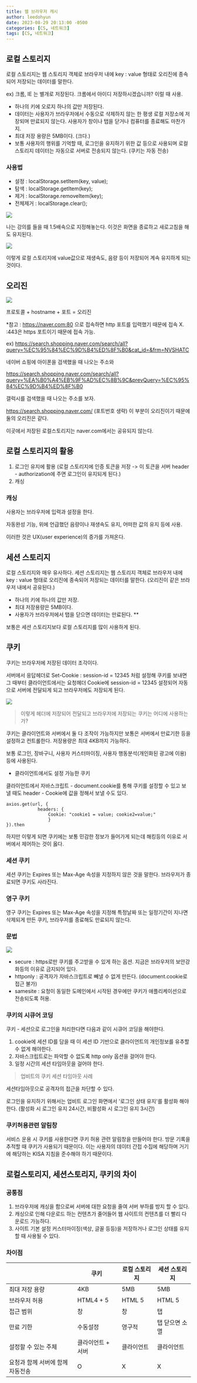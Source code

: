 ```yaml
---
title: 웹 브라우저 캐시
author: leedohyun
date: 2023-08-29 20:13:00 -0500
categories: [CS, 네트워크]
tags: [CS, 네트워크]
---
```


## 로컬 스토리지

로컬 스토리지는 웹 스토리지 객체로 브라우저 내에 key : value 형태로 오리진에 종속되어 저장되는 데이터를 말한다.

ex) 크롬, IE 는 별개로 저장된다. 크롬에서 아이디 저장하시겠습니까? 이럴 때 사용.

- 하나의 키에 오로지 하나의 값만 저장된다.
- 데이터는 사용자가 브라우저에서 수동으로 삭제하지 않는 한 평생 로컬 저장소에 저장되며 만료되지 않는다. 사용자가 창이나 탭을 닫거나 컴퓨터를 종료해도 마찬가지.
- 최대 저장 용량은 5MB이다. (크다.)
- 보통 사용자의 행위를 기억할 때, 로그인을 유지하기 위한 값 등으로 사용되며 로컬 스토리지 데이터는 자동으로 서버로 전송되지 않는다. (쿠키는 자동 전송)

### 사용법

- 설정 : localStorage.setItem(key, value);
- 탐색 : localStorage.getItem(key);
- 제거 : localStorage.removeItem(key);
- 전체제거 : localStorage.clear();

![](https://blog.kakaocdn.net/dn/RsTgL/btssCvZiW5e/Hgn8pdSIcEFNkPDjFmQBL0/img.png)

나는 강의를 들을 때 1.5배속으로 지정해놓는다. 이것은 화면을 종료하고 새로고침을 해도 유지된다.

![](https://blog.kakaocdn.net/dn/c9itms/btssxHM7Xze/L8NbKk4wz0yTIm4XvmRTik/img.png)

이렇게 로컬 스토리지에 value값으로 재생속도, 음량 등이 저장되어 계속 유지하게 되는 것이다.

## 오리진

![](https://blog.kakaocdn.net/dn/bSjhjC/btssHCwyRnU/w33H1QTDdgyNFxaSdI20V1/img.png)

프로토콜 + hostname + 포트 = 오리진

*참고 : https://naver.com:80 으로 접속하면 http 포트를 입력했기 때문에 접속 X.
:443은 https 포트이기 때문에 접속 가능.

ex) https://search.shopping.naver.com/search/all?query=%EC%95%84%EC%9D%B4%ED%8F%B0&cat_id=&frm=NVSHATC

네이버 쇼핑에 아이폰을 검색했을 때 나오는 주소와

https://search.shopping.naver.com/search/all?query=%EA%B0%A4%EB%9F%AD%EC%8B%9C&prevQuery=%EC%95%84%EC%9D%B4%ED%8F%B0

갤럭시를 검색했을 때 나오는 주소를 보자.

https://search.shopping.naver.com/ (포트번호 생략) 이 부분이 오리진이기 때문에 둘의 오리진은 같다.

이곳에서 저장된 로컬스토리지는 naver.com에서는 공유되지 않는다.

## 로컬 스토리지의 활용

1. 로그인 유지에 활용 (로컬 스토리지에 인증 토큰을 저장 -> 이 토큰을 서버 header - authorization에 주면 로그인이 유지되게 된다.)
2. 캐싱

### 캐싱

사용자는 브라우저에 입력과 설정을 한다.

자동완성 기능, 위에 언급했던 음량이나 재생속도 유지, 어떠한 값의 유지 등에 사용.

이러한 것은 UX(user experience)의 증가를 가져온다.

## 세션 스토리지

로컬 스토리지와 매우 유사하다. 세션 스토리지는 웹 스토리지 객체로 브라우저 내에 key : value 형태로 오리진에 종속되어 저장되는 데이터를 말한다. (오리진이 같은 브라우저 내에서 공유된다.)

- 하나의 키에 하나의 값만 저장.
- 최대 저장용량은 5MB이다.
- 사용자가 브라우저에서 탭을 닫으면 데이터는 만료된다. **

보통은 세션 스토리지보다 로컬 스토리지를 많이 사용하게 된다.

## 쿠키

쿠키는 브라우저에 저장된 데이터 조각이다.

서버에서 응답헤더로 Set-Cookie : session-id = 12345 처럼 설정해 쿠키를 보내면 그 때부터 클라이언트에서는 요청헤더 Cookie에 session-id = 12345 설정되어 자동으로 서버에 전달되게 되고 브라우저에도 저장되게 된다.

![](https://blog.kakaocdn.net/dn/Y1ZvB/btssInsyVBm/TR2KTnQ3TPaCBeo8sAXUyK/img.png)

> 이렇게 헤더에 저장되어 전달되고 브라우저에 저장되는 쿠키는 어디에 사용하는가?

쿠키는 클라이언트와 서버에서 둘 다 조작이 가능하지만 보통은 서버에서 만료기한 등을 설정하고 컨트롤한다. 저장용량은 최대 4KB까지 가능하다.

보통 로그인, 장바구니, 사용자 커스터마이징, 사용자 행동분석(개인화된 광고에 이용) 등에 사용된다.

- 클라이언트에서도 설정 가능한 쿠키

클라이언트에서 자바스크립트 - document.cookie를 통해 쿠키를 설정할 수 있고 보낼 때도 header - Cookie에 값을 정해서 보낼 수도 있다.

```
axios.get(url, {
			headers: {
				Cookie: "cookie1 = value; cookie2=value;"
				}
}).then
```

하지만 이렇게 되면 쿠키에는 보통 민감한 정보가 들어가게 되는데 해킹등의 이유로 서버에서 제어하는 것이 옳다.

### 세션 쿠키

세션 쿠키는 Expires 또는 Max-Age 속성을 지정하지 않은 것을 말한다. 브라우저가 종료되면 쿠키도 사라진다.

### 영구 쿠키

영구 쿠키는 Expires 또는 Max-Age 속성을 지정해 특정날짜 또는 일정기간이 지나면 삭제되게 만든 쿠키, 브라우저를 종료해도 만료되지 않는다.

### 문법

![](https://blog.kakaocdn.net/dn/ni2QA/btssAAmBxAo/x3HHLr4h4bogbRWPxkc9N0/img.png)
 
- secure : https로만 쿠키를 주고받을 수 있게 하는 옵션. 지금은 브라우저의 보안강화등의 이유로 금지되어 있다.
- httponly : 공격자가 자바스크립트로 빼낼 수 없게 만든다. (document.cookie로 접근 불가)
- samesite : 요청이 동일한 도메인에서 시작된 경우에만 쿠키가 애플리케이션으로 전송되도록 허용.

### 쿠키의 시큐어 코딩

쿠키 - 세션으로 로그인을 처리한다면 다음과 같이 시큐어 코딩을 해야한다.

1. cookie에 세션 ID를 담을 때 이 세션 ID 기반으로 클라이언트의 개인정보를 유추할 수 없게 해야한다.
2. 자바스크립트로는 파악할 수 없도록 http only 옵션을 걸어야 한다.
3. 일정 시간의 세션 타임아웃을 걸어야 한다.

> 업비트의 쿠키 세션 타임아웃 사례

세션타임아웃으로 공격자의 접근을 차단할 수 있다.

로그인을 유지하기 위해서는 업비트 로그인 화면에서 '로그인 상태 유지'를 활성화 해야 한다. (활성화 시 로그인 유지 24시간, 비활성화 시 로그인 유지 3시간)

### 쿠키허용관련 알림창

서비스 운용 시 쿠키를 사용한다면 쿠키 허용 관련 알림창을 만들어야 한다. 방문 기록을 추적할 때 쿠키가 사용되기 때문이다. 이는 사용자의 데이터 간접 수집에 해당하며 거기에 해당하는 KISA 지침을 준수해야 하기 때문이다.


## 로컬스토리지, 세션스토리지, 쿠키의 차이

### 공통점

1. 브라우저에 캐싱을 함으로써 서버에 대한 요청을 줄여 서버 부하를 방지 할 수 있다.
2. 캐싱으로 인해 다운로드 하는 컨텐츠가 줄어들어 웹 사이트의 컨텐츠를 더 빨리 다운로드 가능하다.
3. 사이트 기본 설정 커스터마이징(색상, 글꼴 등등)을 저장하거나 로그인 상태를 유지할 때 사용될 수 있다.

### 차이점

|  | 쿠키 | 로컬 스토리지 | 세션 스토리지 |
|--|--|--|--|
|최대 저장 용량  | 4KB  | 5MB | 5MB |
|브라우저 허용 | HTML4 + 5 | HTML 5 | HTML 5|
|접근 범위 | 창 | 창 | 탭 |
|만료 기한 | 수동설정 | 영구적 | 탭 닫으면 소멸 |
|설정할 수 있는 주체 | 클라이언트 + 서버 | 클라이언트 | 클라이언트 |
|요청과 함께 서버에 함께 자동전송 | O | X | X |
